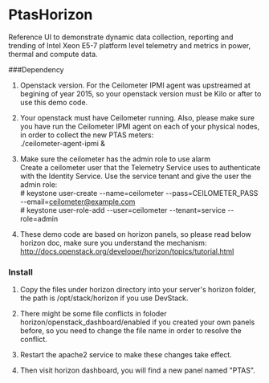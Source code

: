 # PtasHorizon
Reference UI to demonstrate dynamic data collection, reporting and trending of Intel Xeon E5-7 platform level telemetry and metrics in power, thermal and compute data.

###Dependency
1. Openstack version. 
    For the Ceilometer IPMI agent was upstreamed at begining of year 2015, so your openstack version must be Kilo or after to   use this demo code.

2. Your openstack must have Ceilometer running.
  Also, please make sure you have run the Ceilometer IPMI agent on each of your physical nodes, in order to collect the new PTAS meters: <br/>
  ./ceilometer-agent-ipmi &

3. Make sure the ceilometer has the admin role to use alarm<br/>
  Create a ceilometer user that the Telemetry Service uses to authenticate with the Identity Service. Use the service tenant and give the user the admin role:
  <br/>\# keystone user-create --name=ceilometer --pass=CEILOMETER_PASS --email=ceilometer@example.com
  <br/>\# keystone user-role-add --user=ceilometer --tenant=service --role=admin

4. These demo code are based on horizon panels, so please read below horizon doc, make sure you understand the mechanism:
http://docs.openstack.org/developer/horizon/topics/tutorial.html

### Install
1. Copy the files under horizon directory into your server's horizon folder, the path is /opt/stack/horizon if you use DevStack.
2. There might be some file conflicts in foloder horizon/openstack_dashboard/enabled if you created your own panels before, so you need to change the file name in order to resolve the conflict.

3. Restart the apache2 service to make these changes take effect.

4. Then visit horizon dashboard, you will find a new panel named "PTAS".

